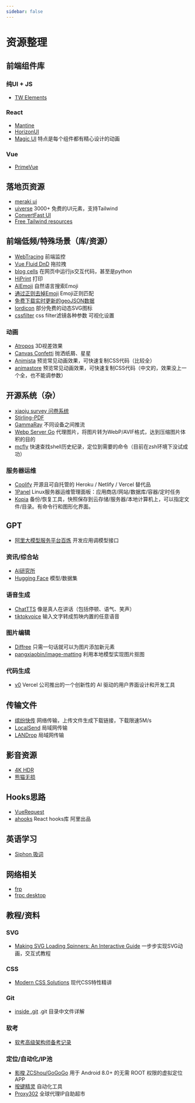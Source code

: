 ```yaml
---
sidebar: false
---
```


# 资源整理

## 前端组件库

### 纯UI + JS

- [TW Elements](https://tw-elements.com/)

### React

- [Mantine](https://mantine.dev/)
- [HorizonUI](https://horizon-ui.com/)
- [Magic UI](https://magicui.design/) 特点是每个组件都有精心设计的动画

### Vue

- [PrimeVue](https://primevue.org/)

## 落地页资源

- [meraki ui](https://merakiui.com/)
- [uiverse](https://uiverse.io/) 3000+ 免费的UI元素，支持Tailwind
- [ConvertFast UI](https://ui.convertfa.st/)
- [Free Tailwind resources](https://www.tailwindawesome.com/?price=free)

## 前端低频/特殊场景（库/资源）

- [WebTracing](https://m-cheng-web.github.io/web-tracing/) 前端监控
- [Vue Fluid DnD](https://vue-fluid-dnd.netlify.app/) 拖拉拽
- [blog cells](https://github.com/rameshvarun/blog-cells) 在网页中运行js交互代码，甚至是python
- [HiPrint](http://hiprint.io/) 打印
- [AIEmoji](https://ai-emoji.bettergogo.com/) 自然语言搜索Emoji
- [通过正则去掉Emoji](https://taxodium.ink/post/emoji-regexp/) Emoji正则匹配
- [免费下载实时更新的geoJSON数据](https://github.com/TangSY/echarts-map-demo)
- [lordicon](https://lordicon.com/) 部分免费的动态SVG图标
- [cssfilter](https://www.cssfilters.co/) css filter滤镜各种参数 可视化设置

### 动画

- [Atropos](https://atroposjs.com/) 3D视差效果
- [Canvas Confetti](https://www.kirilv.com/canvas-confetti/) 抛洒纸屑、星星
- [Animista](https://animista.net/) 预览常见动画效果，可快速复制CSS代码（比较全）
- [animastore](http://guowc.github.io/animastore/) 预览常见动画效果，可快速复制CSS代码（中文的，效果没上一个全，也不能调参数）

## 开源系统（杂）

- [xiaoju survey 问卷系统](https://github.com/didi/xiaoju-survey)
- [Stirling-PDF](https://stirlingtools.com/)
- [GammaRay](https://github.com/RGAA-Software/GammaRay) 不同设备之间推流
- [Webp Server Go](https://github.com/webp-sh/webp_server_go) 代理图片，将图片转为WebP/AVIF格式，达到压缩图片体积的目的
- [mcfly](https://github.com/cantino/mcfly) 快速查找shell历史纪录，定位到需要的命令（目前在zsh环境下没试成功）

### 服务器运维

- [Coolify](https://coolify.io/) 开源且可自托管的 Heroku / Netlify / Vercel 替代品
- [1Panel](https://github.com/1Panel-dev/1Panel) Linux服务器运维管理面板：应用商店/网站/数据库/容器/定时任务
- [Kopia](https://github.com/kopia/kopia/) 备份/恢复工具，快照保存到云存储/服务器/本地计算机上，可以指定文件/目录。有命令行和图形化界面。

## GPT

- [阿里大模型服务平台百炼](https://www.aliyun.com/product/bailian) 开发应用调模型接口

### 资讯/综合站

- [AI研究所](https://www.aiyjs.com/)
- [Hugging Face](https://huggingface.co/) 模型/数据集

### 语音生成

- [ChatTTS](https://github.com/2noise/ChatTTS) 像是真人在讲话（包括停顿、语气、笑声）
- [tiktokvoice](https://tiktokvoice.net/zh) 输入文字转成剪映内置的任意语音

### 图片编辑

- [Diffree](https://diffree.org/zh) 只需一句话就可以为图片添加新元素
- [pangxiaobin/image-matting](https://github.com/pangxiaobin/image-matting) 利用本地模型实现图片抠图

### 代码生成

- [v0](https://v0.dev/chat) Vercel 公司推出的一个创新性的 AI 驱动的用户界面设计和开发工具

## 传输文件

- [缤纷快传](https://send.bitiful.com/) 网络传输，上传文件生成下载链接，下载限速5M/s
- [LocalSend](https://localsend.org/zh-CN) 局域网传输
- [LANDrop](https://landrop.app/index-zh_CN.html) 局域网传输

## 影音资源

- [4K HDR](https://4khdr.cn/)
- [熊猫无损](https://www.xmwav.com/)

## Hooks思路

- [VueRequest](https://github.com/attojs/vue-request)
- [ahooks](https://github.com/alibaba/hooks) React hooks库 阿里出品

## 英语学习

- [Siphon 吸词](https://siphon.ink/dashboard)

## 网络相关

- [frp](https://github.com/fatedier/frp/blob/dev/README_zh.md)
- [frpc desktop](https://github.com/luckjiawei/frpc-desktop)

## 教程/资料

### SVG

- [Making SVG Loading Spinners: An Interactive Guide](https://www.fffuel.co/svg-spinner/) 一步步实现SVG动画，交互式教程

### CSS

- [Modern CSS Solutions](https://moderncss.dev/) 现代CSS特性精讲

### Git

- [inside .git](https://jvns.ca/blog/2024/01/26/inside-git/) .git 目录中文件详解

### 软考

- [软考高级架构师备考记录](https://nekonull.me/posts/ruankao-architect/)

### 定位/自动化/IP池

- [影梭 ZCShou/GoGoGo](https://github.com/ZCShou/GoGoGo) 用于 Android 8.0+ 的无需 ROOT 权限的虚拟定位 APP
- [按键精灵](https://www.anjian.com/) 自动化工具
- [Proxy302](https://www.proxy302.com/) 全球代理IP自助超市
